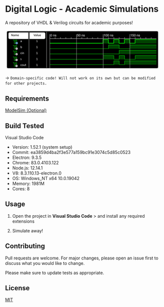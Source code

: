 # Digital Logic - Academic Simulations

A repository of VHDL & Verilog circuits for academic purposes!

![](https://github.com/sabneet95/Digital-Logic/blob/master/simulation.jpg)

→ `Domain-specific code! Will not work on its own but can be modified for other projects.`

## Requirements

[ModelSim (Optional)](https://www.mentor.com/products/fv/modelsim/)

## Build Tested

Visual Studio Code
* Version: 1.52.1 (system setup)
* Commit: ea3859d4ba2f3e577a159bc91e3074c5d85c0523
* Electron: 9.3.5
* Chrome: 83.0.4103.122
* Node.js: 12.14.1
* V8: 8.3.110.13-electron.0
* OS: Windows_NT x64 10.0.19042
* Memory: 1981M
* Cores: 8

## Usage

1)	Open the project in **Visual Studio Code** > and install any required extensions

2)  Simulate away!

## Contributing

Pull requests are welcome. For major changes, please open an issue first to discuss what you would like to change.

Please make sure to update tests as appropriate.


## License
[MIT](https://choosealicense.com/licenses/mit/)
